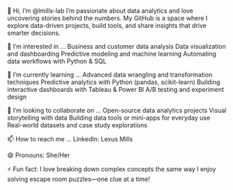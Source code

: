 👋 Hi, I’m @lmills-lab
I’m passionate about data analytics and love uncovering stories behind the numbers. My GitHub is a space where I explore data-driven projects, build tools, and share insights that drive smarter decisions.

👀 I’m interested in ...
Business and customer data analysis
Data visualization and dashboarding
Predictive modeling and machine learning
Automating data workflows with Python & SQL

🌱 I’m currently learning ...
Advanced data wrangling and transformation techniques
Predictive analytics with Python (pandas, scikit-learn)
Building interactive dashboards with Tableau & Power BI
A/B testing and experiment design

💞️ I’m looking to collaborate on ...
Open-source data analytics projects
Visual storytelling with data
Building data tools or mini-apps for everyday use
Real-world datasets and case study explorations

📫 How to reach me ...
LinkedIn: Lexus Mills

😄 Pronouns:
She/Her

⚡ Fun fact:
I love breaking down complex concepts the same way I enjoy solving escape room puzzles—one clue at a time!










